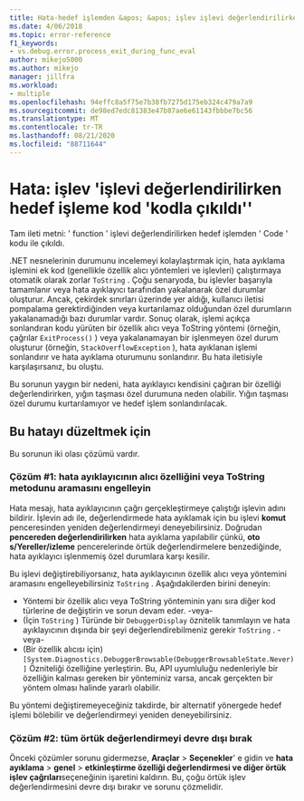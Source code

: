 ```yaml
---
title: Hata-hedef işlemden &apos; &apos; işlev işlevi değerlendirilirken kod koduyla çıkıldı &apos; &apos; | Microsoft Docs
ms.date: 4/06/2018
ms.topic: error-reference
f1_keywords:
- vs.debug.error.process_exit_during_func_eval
author: mikejo5000
ms.author: mikejo
manager: jillfra
ms.workload:
- multiple
ms.openlocfilehash: 94effc8a5f75e7b38fb7275d175eb324c479a7a9
ms.sourcegitcommit: de98ed7edc81383e47b87ae6e61143fbbbe7bc56
ms.translationtype: MT
ms.contentlocale: tr-TR
ms.lasthandoff: 08/21/2020
ms.locfileid: "88711644"
---
```

# <a name="error-the-target-process-exited-with-code-39code39-while-evaluating-the-function-39function39"></a>Hata: işlev &#39;işlevi değerlendirilirken hedef işleme kod &#39;kodla çıkıldı&#39;&#39;

Tam ileti metni: ' function ' işlevi değerlendirilirken hedef işlemden ' Code ' kodu ile çıkıldı.

.NET nesnelerinin durumunu incelemeyi kolaylaştırmak için, hata ayıklama işlemini ek kod (genellikle özellik alıcı yöntemleri ve işlevleri) çalıştırmaya otomatik olarak zorlar `ToString` . Çoğu senaryoda, bu işlevler başarıyla tamamlanır veya hata ayıklayıcı tarafından yakalanarak özel durumlar oluşturur. Ancak, çekirdek sınırları üzerinde yer aldığı, kullanıcı iletisi pompalama gerektirdiğinden veya kurtarılamaz olduğundan özel durumların yakalanamadığı bazı durumlar vardır. Sonuç olarak, işlemi açıkça sonlandıran kodu yürüten bir özellik alıcı veya ToString yöntemi (örneğin, çağrılar `ExitProcess()` ) veya yakalanamayan bir işlenmeyen özel durum oluşturur (örneğin, `StackOverflowException` ), hata ayıklanan işlemi sonlandırır ve hata ayıklama oturumunu sonlandırır. Bu hata iletisiyle karşılaşırsanız, bu oluştu.

Bu sorunun yaygın bir nedeni, hata ayıklayıcı kendisini çağıran bir özelliği değerlendirirken, yığın taşması özel durumuna neden olabilir. Yığın taşması özel durumu kurtarılamıyor ve hedef işlem sonlandırılacak.

## <a name="to-correct-this-error"></a>Bu hatayı düzeltmek için

Bu sorunun iki olası çözümü vardır.

### <a name="solution-1-prevent-the-debugger-from-calling-the-getter-property-or-tostring-method"></a>Çözüm #1: hata ayıklayıcının alıcı özelliğini veya ToString metodunu aramasını engelleyin 

Hata mesajı, hata ayıklayıcının çağrı gerçekleştirmeye çalıştığı işlevin adını bildirir. İşlevin adı ile, değerlendirmede hata ayıklamak için bu işlevi **komut** penceresinden yeniden değerlendirmeyi deneyebilirsiniz. Doğrudan **pencereden değerlendirilirken** hata ayıklama yapılabilir çünkü, **oto s/Yereller/izleme** pencerelerinde örtük değerlendirmelere benzediğinde, hata ayıklayıcı işlenmemiş özel durumlara karşı kesilir.

Bu işlevi değiştirebiliyorsanız, hata ayıklayıcının özellik alıcı veya yöntemini aramasını engelleyebilirsiniz `ToString` . Aşağıdakilerden birini deneyin:

* Yöntemi bir özellik alıcı veya ToString yönteminin yanı sıra diğer kod türlerine de değiştirin ve sorun devam eder.
    -veya-
* (İçin `ToString` ) Türünde bir `DebuggerDisplay` öznitelik tanımlayın ve hata ayıklayıcının dışında bir şeyi değerlendirebilmeniz gerekir `ToString` .
    -veya-
* (Bir özellik alıcısı için) `[System.Diagnostics.DebuggerBrowsable(DebuggerBrowsableState.Never)]` Özniteliği özelliğine yerleştirin. Bu, API uyumluluğu nedenleriyle bir özelliğin kalması gereken bir yönteminiz varsa, ancak gerçekten bir yöntem olması halinde yararlı olabilir.

Bu yöntemi değiştiremeyeceğiniz takdirde, bir alternatif yönergede hedef işlemi bölebilir ve değerlendirmeyi yeniden deneyebilirsiniz.

### <a name="solution-2-disable-all-implicit-evaluation"></a>Çözüm #2: tüm örtük değerlendirmeyi devre dışı bırak

Önceki çözümler sorunu gidermezse, **Araçlar**  >  **Seçenekler**' e gidin ve **hata ayıklama**  >  **genel**  >  **etkinleştirme özelliği değerlendirmesi ve diğer örtük işlev çağrıları**seçeneğinin işaretini kaldırın. Bu, çoğu örtük işlev değerlendirmesini devre dışı bırakır ve sorunu çözmelidir.
